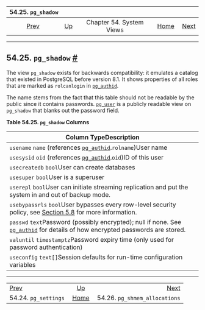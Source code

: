 <!--?xml version="1.0" encoding="UTF-8" standalone="no"?-->

|                  54.25. `pg_shadow`                 |                                             |                          |                                                       |                                                                       |
| :-------------------------------------------------: | :------------------------------------------ | :----------------------: | ----------------------------------------------------: | --------------------------------------------------------------------: |
| [Prev](view-pg-settings.html "54.24. pg_settings")  | [Up](views.html "Chapter 54. System Views") | Chapter 54. System Views | [Home](index.html "PostgreSQL 17devel Documentation") |  [Next](view-pg-shmem-allocations.html "54.26. pg_shmem_allocations") |

***

## 54.25. `pg_shadow` [#](#VIEW-PG-SHADOW)

[]()

The view `pg_shadow` exists for backwards compatibility: it emulates a catalog that existed in PostgreSQL before version 8.1. It shows properties of all roles that are marked as `rolcanlogin` in [`pg_authid`](catalog-pg-authid.html "53.8. pg_authid").

The name stems from the fact that this table should not be readable by the public since it contains passwords. [`pg_user`](view-pg-user.html "54.33. pg_user") is a publicly readable view on `pg_shadow` that blanks out the password field.

**Table 54.25. `pg_shadow` Columns**

| Column TypeDescription                                                                                                                                                     |
| -------------------------------------------------------------------------------------------------------------------------------------------------------------------------- |
| `usename` `name` (references [`pg_authid`](catalog-pg-authid.html "53.8. pg_authid").`rolname`)User name                                                                   |
| `usesysid` `oid` (references [`pg_authid`](catalog-pg-authid.html "53.8. pg_authid").`oid`)ID of this user                                                                 |
| `usecreatedb` `bool`User can create databases                                                                                                                              |
| `usesuper` `bool`User is a superuser                                                                                                                                       |
| `userepl` `bool`User can initiate streaming replication and put the system in and out of backup mode.                                                                      |
| `usebypassrls` `bool`User bypasses every row-level security policy, see [Section 5.8](ddl-rowsecurity.html "5.8. Row Security Policies") for more information.             |
| `passwd` `text`Password (possibly encrypted); null if none. See [`pg_authid`](catalog-pg-authid.html "53.8. pg_authid") for details of how encrypted passwords are stored. |
| `valuntil` `timestamptz`Password expiry time (only used for password authentication)                                                                                       |
| `useconfig` `text[]`Session defaults for run-time configuration variables                                                                                                  |

***

|                                                     |                                                       |                                                                       |
| :-------------------------------------------------- | :---------------------------------------------------: | --------------------------------------------------------------------: |
| [Prev](view-pg-settings.html "54.24. pg_settings")  |      [Up](views.html "Chapter 54. System Views")      |  [Next](view-pg-shmem-allocations.html "54.26. pg_shmem_allocations") |
| 54.24. `pg_settings`                                | [Home](index.html "PostgreSQL 17devel Documentation") |                                         54.26. `pg_shmem_allocations` |

